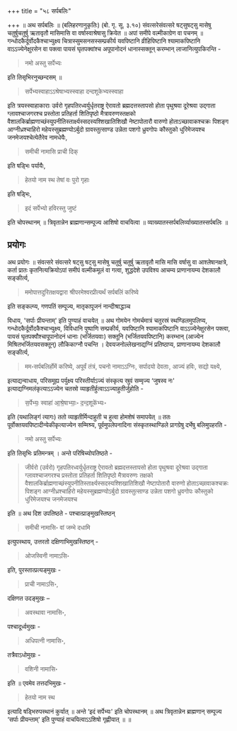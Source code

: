 +++
title = "५८ सर्पबलिः"

+++
॥ अथ सर्पबलिः ॥ (बलिहरणानुकृतिः) (बो. गृ. सू. ३.१०) संवत्सरेसंवत्सरे षट्सुषट्सु मासेषु चतुर्षुचतुर्षु ऋतावृतौ मासिमासि वा वर्षास्वाश्रेषासु क्रियेत ॥ अपां समीपे वल्मीकाग्रेण वा पचनम् ॥ गन्धोदकैर्दूर्वोदकैश्चाभ्युक्ष्य चित्रास्सुमसनसस्सम्प्रकीर्य यवपिष्टानि व्रीहिपिष्टानि श्यामाकपिष्टानि वाऽऽज्येनेक्षुरसेन वा पक्त्वा पायसं घृतपक्वांश्च अपूपानोदनं धानास्सक्तून् करम्भान् लाजानित्युपकिरन्ति - 

> नमो अस्तु सर्पेभ्यः

इति तिसृभिरनुच्छन्दसम् ॥ 

> सर्पेभ्यस्वाहाऽऽश्रेषाभ्यस्स्वाहा दन्दशूकेभ्यस्स्वाहा 

इति त्रयस्स्वाहाकाराः उर्वरो गृहपतिरध्वर्युर्धृतराष्ट्र ऐरावतो ब्रह्मदत्तस्तापसो होता पृथुश्रवा दूरेश्रवा उद्गाता ग्लावश्चाजगरश्च प्रस्तोता प्रतिहर्ता शितिपृष्ठो मैत्रावरुणस्तक्षको वैशालकिर्ब्राह्मणाच्छंस्युपनीतिस्तार्क्ष्यस्सदस्यश्शिखातिशिखौ नेष्टापोतारौ वारुणो होताऽच्छावाकश्चक्रः पिशङ्ग आग्नीध्रश्चाहिरो महेयस्सुब्रह्मण्योऽर्बुदो ग्रावस्तुत्साण्ड उन्नेता पशगो ध्रुवगोपः कौस्तुको धुरिमेजयश्च जनमेजयश्चेत्येतैरेव नामधेयैः, 

> समीची नामासि प्राची दिक्

इति षड्भिः पर्यायैः, 

> हेतयो नाम स्थ तेषां वः पुरो गृहाः

इति षड्भिः, 

> इदं सर्पेभ्यो हविरस्तु जुष्टं

इति चोपस्थानम् ॥ त्रिवृतान्नेन ब्राह्मणान्सम्पूज्य आशिषो वाचयित्वा ॥ व्याख्यातस्सर्पबलिर्व्याख्यातस्सर्पबलिः ॥

## प्रयोगः

अथ प्रयोगः ॥ संवत्सरे संवत्सरे षट्सु षट्सु मासेषु चतुर्षु चतुर्षु ऋतावृतौ मासि मासि वर्षासु वा आश्लेषानक्षत्रे, कर्ता प्रातः कृतनित्यक्रियोऽपां समीपं वल्मीकमूलं वा गत्वा, शुद्धदेशे उपविश्य आचम्य प्राणानायम्य देशकालौ सङ्कीर्त्य,

> ममोपात्तदुरितक्षयद्वारा श्रीपरमेश्वरप्रीत्यर्थं सर्पबलिं करिष्ये

इति सङ्कल्प्य, गणपतिं सम्पूज्य, मातृकापूजनं नान्दीश्राद्धञ्च 

विधाय, 'सर्पाः प्रीयन्ताम्' इति पुण्याहं वाचयेत् ॥ अथ गोमयेन गोमर्चमात्रं चतुरस्रं स्थण्डिलमुपलिप्य, गन्धोदकैर्दूर्वोदकैश्चाभ्युक्ष्य, विविधानि पुष्पाणि सम्प्रकीर्य, यवपिष्टानि श्यामाकपिष्टानि वाऽऽज्येनेक्षुरसेन पक्त्वा, पायसं घृतपक्वौश्चापूपानोदनं धानाः (भर्जितयवाः) सक्तूनि (भर्जितयवपिष्टानि) करम्भान् (आज्येन मिश्रितभर्जितयवसक्तून्) लौकिकाग्नौ पचन्ति । देवयजनोल्लेखनाद्यग्निं प्रतिष्ठाप्य, प्राणानायम्य देशकालौ सङ्कीर्त्य, 

> मम॰सर्पबलिर्होमें करिष्ये, अपूर्वं तंत्रं, पचनो नामाऽऽग्निः, सर्पादयो देवताः, आज्यं हविः, सद्यो यक्ष्ये, 

इत्याद्यन्वाधाय, परिसमूह्य पर्युक्ष्य परिस्तीर्याऽज्यं संस्कृत्य स्रुवं सम्मृज्य ‘जुषस्व नः' इत्याद्यग्निमलंकृत्याऽऽज्येन चतस्रो व्याहृतीर्हुत्वाऽऽज्याहुतीर्जुहोति - 

> स॒र्पेभ्यः॒ स्वाहा॑ आ॒श्रे॒षाभ्याः॒॰ द॒न्द॒शूके॑भ्यः॰

इति (यथालिङ्गं त्यागः) ततो व्याहृतीर्मिन्दाहुती च हुत्वा होमशेषं समापयेत् ॥ ततः पूर्वोक्तयवपिष्टादीन्येकीकृत्याज्येन सम्मिश्र्य, पूर्वमुपलेपनादिना संस्कृतस्थाण्डिले प्रागग्रेषु दर्भेषु बलिमुपहरति - 

> नमो अस्तु सर्पेभ्यः

इति तिसृभिः प्रतिमन्त्रम् । अन्ते परिषिच्योपतिष्ठते - 

> जीर्वरो (उर्वरो) गृहपतिरध्वर्युर्धृतराष्ट्र ऐरावतो ब्रह्मदत्तस्तापसो होता पृथुश्रवा दूरेश्रवा उद्गाता ग्लावश्चाजगरश्च प्रस्तोता प्रतिहर्ता शितिपृष्ठो मैत्रावरुणः तक्षको वैशालकिर्ब्राह्मणाच्छंस्युपनीतिस्तार्क्ष्यस्सदस्यश्शिखातिशिखौ नेष्टापोतारौ वारुणो होताऽच्छावाकश्चक्रः पिशङ्ग आग्नीध्रश्चाहिरो महेयस्सुब्रह्मण्योऽर्बुदो ग्रावस्तुत्साण्ड उन्नेता पशगो ध्रुवगोपः कौस्तुको धुरिमेजयश्च जनमेजयश्च

इति ॥ अथ दिश उपतिष्ठते - पश्चात्प्राङ्मुखस्तिष्ठन् 

> समीची नामासि॰ वां जम्भे दधामि

इत्युपस्थाय, उत्तरतो दक्षिणाभिमुखस्तिष्ठन् - 

> ओजस्विनी नामाऽसि॰

इति, पुरस्तात्प्रत्यङ्मुखः - 

> प्राची नामाऽसि॰, 

दक्षिणत उदङ्मुखः – 

> अवस्थावा नामासि॰, 

पश्चादूर्ध्वमुखः - 

> अधिपत्नी नामासि॰, 

तत्रैवाऽधोमुखः - 

> वशिनी नामासि॰

इति ॥ एवमेव तत्तदभिमुखः - 

> हेतयो नाम स्थ

इत्यादि षड्भिरुपस्थानं कुर्यात् ॥ अन्ते ‘इदं सर्पेभ्यः' इति चोपस्थानम् ॥ अथ त्रिवृतान्नेन ब्राह्मणान् सम्पूज्य ‘सर्पाः प्रीयन्ताम्' इति पुण्याहं वाचयित्वाऽऽशिषो गृह्णीयात् ॥  ॥